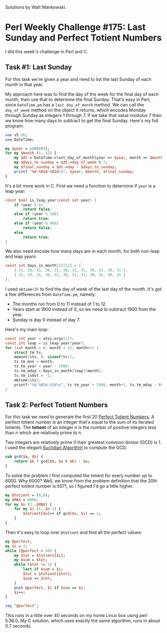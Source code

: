 Solutions by Walt Mankowski.

# Perl Weekly Challenge #175: Last Sunday and Perfect Totient Numbers

I did this week's challenge in Perl and C.

## Task #1: Last Sunday

For this task we're given a year and need to list the last Sunday of each month in that year.

My approach here was to find the day of the week for the final day of each month, then use that to determine the final Sunday. That's easy in Perl, since `DateTime.pm` has a `last_day_of_month` method. We can call the `day_of_week` method on the object it returns, which encodes Monday through Sunday as integers 1 through 7. If we take that value modulus 7 then we know how many days to subtract to get the final Sunday. Here's my full program:

```perl
use v5.36;
use DateTime;

my $year = $ARGV[0];
for my $month (1..12) {
    my $dt = DateTime->last_day_of_month(year => $year, month => $month);
    my $days_to_sunday = $dt->day_of_week % 7;
    my $final_sunday = $dt->day - $days_to_sunday;
    printf "%d-%02d-%02d\n", $year, $month, $final_sunday;
}
```

It's a bit more work in C. First we need a function to determine if `year` is a leap year:
```c
const bool is_leap_year(const int year) {
    if (year % 4)
        return false;
    else if (year % 100)
        return true;
    else if (year % 400)
        return false;
    else
        return true;
}
```

We also need encode how many days are in each month, for both non-leap and leap years:
```c
const int days_in_month[2][12] = {
    { 31, 28, 31, 30, 31, 30, 31, 31, 30, 31, 30, 31 },
    { 31, 29, 31, 30, 31, 30, 31, 31, 30, 31, 30, 31 }
};
```
I used `mktime(3)` to find the day of week of the last day of the month. It's got a few differences from `DateTime.pm`, namely:

* The months run from 0 to 11 instead of 1 to 12.
* Years start at 1900 instead of 0, so we need to subtract 1900 from the year.
* Sunday is day 0 instead of day 7.

Here's my main loop:
```c
const int year = atoi(argv[1]);
const int leap = is_leap_year(year);
for (int month = 0; month < 12; month++) {
    struct tm ts;
    memset(&ts, 0, sizeof(ts));
    ts.tm_mon = month;
    ts.tm_year = year - 1900;
    ts.tm_mday = days_in_month[leap][month];
    ts.tm_isdst = -1;
    mktime(&ts);
    printf("%d-%02d-%2d\n", ts.tm_year + 1900, month+1, ts.tm_mday - ts.tm_wday);
}
```

## Task 2: Perfect Totient Numbers

For this task we need to generate the first 20 [Perfect Totient Numbers](https://en.wikipedia.org/wiki/Perfect_totient_number). A perfect totient number is an integer that's equal to the sum of its iterated totients. The **totient** of an integer _n_ is the number of positive integers less than _n_ which are relatively prime to _n_. 

Two integers are relatively prime if their greatest common divisor (GCD) is 1. I used the elegant [Euclidian Algorithm](https://en.wikipedia.org/wiki/Euclidean_algorithm) to compute the GCD:
```perl
sub gcd($a, $b) {
    return $b ? gcd($b, $a % $b) : $a;
}
```

To solve the problem I first computed the totient for every number up to 6000. Why 6000? Well, we know from the problem definition that the 20th perfect totient number is 5571, so I figured I'd go a little higher.
```perl
my @totient = (0,0);
my $MAX = 6000;
for my $n (2..$MAX) {
    for my $i (1..$n-1) {
        $totient[$n]++ if gcd($n, $i) == 1;
    }
}
```

Then it's easy to loop over `@totient` and find all the perfect values:
```perl
my @perfect;
my $i = 2;
while (@perfect < 20) {
    my $tot = $totient[$i];
    my $sum = $tot;
    while ($tot != 1) {
        last if $sum > $i;
        $tot = $totient[$tot];
        $sum += $tot;
    }
    push @perfect, $i if $sum == $i;
    $i++;
}

say "@perfect";
```

This runs in a little over 40 seconds on my home Linux box using perl 5.36.0. My C solution, which uses exactly the same algorithm, runs in about 0.7 seconds.